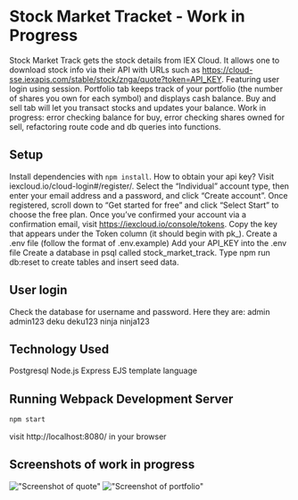 # Stock Market Tracket - Work in Progress

Stock Market Track gets the stock details from IEX Cloud. It allows one to download stock info via their API with URLs such as https://cloud-sse.iexapis.com/stable/stock/znga/quote?token=API_KEY. Featuring user login using session. Portfolio tab keeps track of your portfolio (the number of shares you own for each symbol) and displays cash balance. Buy and sell tab will let you transact stocks and updates your balance. Work in progress: error checking balance for buy, error checking shares owned for sell, refactoring route code and db queries into functions.

## Setup

Install dependencies with `npm install`.
How to obtain your api key? Visit iexcloud.io/cloud-login#/register/.
Select the “Individual” account type, then enter your email address and a password, and click “Create account”.
Once registered, scroll down to “Get started for free” and click “Select Start” to choose the free plan.
Once you’ve confirmed your account via a confirmation email, visit https://iexcloud.io/console/tokens.
Copy the key that appears under the Token column (it should begin with pk_).
Create a .env file (follow the format of .env.example)
Add your API_KEY into the .env file
Create a database in psql called stock_market_track.
Type npm run db:reset to create tables and insert seed data.

## User login
Check the database for username and password. Here they are:
admin admin123
deku deku123
ninja ninja123

## Technology Used
Postgresql
Node.js
Express
EJS template language

## Running Webpack Development Server

```sh
npm start
```
visit http://localhost:8080/ in your browser

## Screenshots of work in progress

!["Screenshot of quote"]()
!["Screenshot of portfolio"]()
